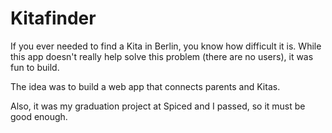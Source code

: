 # Kitafinder

If you ever needed to find a Kita in Berlin, you know how difficult it is.
While this app doesn't really help solve this problem (there are no users), it was fun to build.

The idea was to build a web app that connects parents and Kitas.

Also, it was my graduation project at Spiced and I passed, so it must be good enough.  

